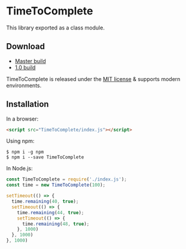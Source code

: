 # TimeToComplete

This library exported as a class module.

## Download

 * [Master build](https://github.com/Streek/TimeToComplete)
 * [1.0 build](https://github.com/Streek/TimeToComplete/releases)

TimeToComplete is released under the [MIT license](https://raw.githubusercontent.com/streek/TimeToComplete/LICENSE) & supports modern environments.

## Installation

In a browser:
```html
<script src="TimeToComplete/index.js"></script>
```

Using npm:
```shell
$ npm i -g npm
$ npm i --save TimeToComplete
```

In Node.js:
```js
const TimeToComplete = require('./index.js');
const time = new TimeToComplete(100);

setTimeout(() => {
  time.remaining(40, true);
  setTimeout(() => {
    time.remaining(44, true);
    setTimeout(() => {
      time.remaining(48, true);
    }, 1000)
  }, 1000)
}, 1000)
```